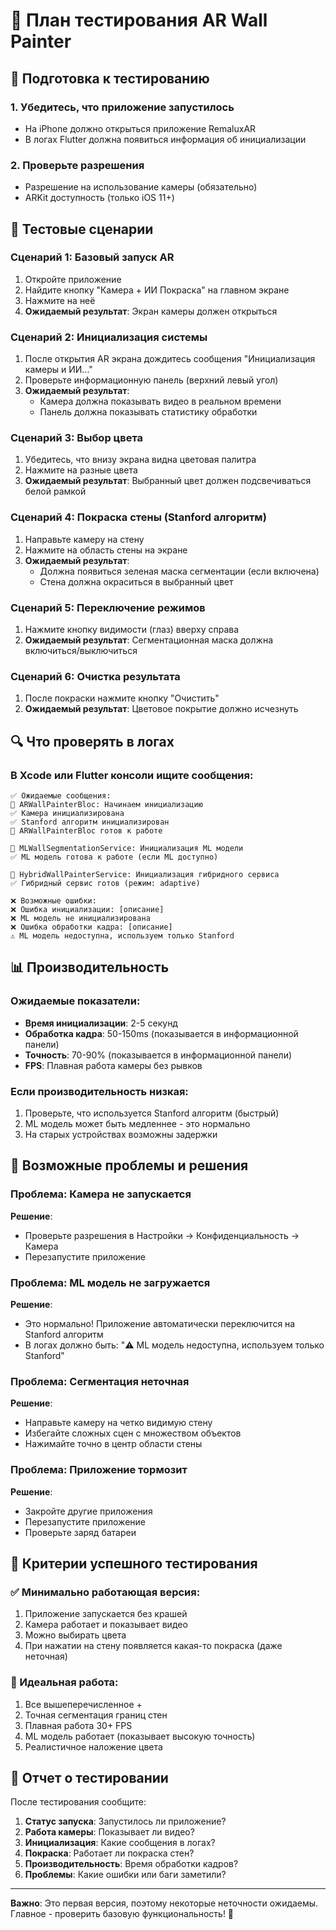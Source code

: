# 🧪 План тестирования AR Wall Painter

## 📱 Подготовка к тестированию

### 1. Убедитесь, что приложение запустилось
- На iPhone должно открыться приложение RemaluxAR
- В логах Flutter должна появиться информация об инициализации

### 2. Проверьте разрешения
- Разрешение на использование камеры (обязательно)
- ARKit доступность (только iOS 11+)

## 🎯 Тестовые сценарии

### Сценарий 1: Базовый запуск AR
1. Откройте приложение
2. Найдите кнопку "Камера + ИИ Покраска" на главном экране
3. Нажмите на неё
4. **Ожидаемый результат**: Экран камеры должен открыться

### Сценарий 2: Инициализация системы
1. После открытия AR экрана дождитесь сообщения "Инициализация камеры и ИИ..."
2. Проверьте информационную панель (верхний левый угол)
3. **Ожидаемый результат**: 
   - Камера должна показывать видео в реальном времени
   - Панель должна показывать статистику обработки

### Сценарий 3: Выбор цвета
1. Убедитесь, что внизу экрана видна цветовая палитра
2. Нажмите на разные цвета
3. **Ожидаемый результат**: Выбранный цвет должен подсвечиваться белой рамкой

### Сценарий 4: Покраска стены (Stanford алгоритм)
1. Направьте камеру на стену
2. Нажмите на область стены на экране
3. **Ожидаемый результат**: 
   - Должна появиться зеленая маска сегментации (если включена)
   - Стена должна окраситься в выбранный цвет

### Сценарий 5: Переключение режимов
1. Нажмите кнопку видимости (глаз) вверху справа
2. **Ожидаемый результат**: Сегментационная маска должна включиться/выключиться

### Сценарий 6: Очистка результата
1. После покраски нажмите кнопку "Очистить"
2. **Ожидаемый результат**: Цветовое покрытие должно исчезнуть

## 🔍 Что проверять в логах

### В Xcode или Flutter консоли ищите сообщения:

```
✅ Ожидаемые сообщения:
🚀 ARWallPainterBloc: Начинаем инициализацию
✅ Камера инициализирована
✅ Stanford алгоритм инициализирован
🎉 ARWallPainterBloc готов к работе

🤖 MLWallSegmentationService: Инициализация ML модели
✅ ML модель готова к работе (если ML доступно)

🔄 HybridWallPainterService: Инициализация гибридного сервиса
✅ Гибридный сервис готов (режим: adaptive)
```

```
❌ Возможные ошибки:
❌ Ошибка инициализации: [описание]
❌ ML модель не инициализирована
❌ Ошибка обработки кадра: [описание]
⚠️ ML модель недоступна, используем только Stanford
```

## 📊 Производительность

### Ожидаемые показатели:
- **Время инициализации**: 2-5 секунд
- **Обработка кадра**: 50-150ms (показывается в информационной панели)
- **Точность**: 70-90% (показывается в информационной панели)
- **FPS**: Плавная работа камеры без рывков

### Если производительность низкая:
1. Проверьте, что используется Stanford алгоритм (быстрый)
2. ML модель может быть медленнее - это нормально
3. На старых устройствах возможны задержки

## 🐛 Возможные проблемы и решения

### Проблема: Камера не запускается
**Решение**: 
- Проверьте разрешения в Настройки → Конфиденциальность → Камера
- Перезапустите приложение

### Проблема: ML модель не загружается
**Решение**: 
- Это нормально! Приложение автоматически переключится на Stanford алгоритм
- В логах должно быть: "⚠️ ML модель недоступна, используем только Stanford"

### Проблема: Сегментация неточная
**Решение**: 
- Направьте камеру на четко видимую стену
- Избегайте сложных сцен с множеством объектов
- Нажимайте точно в центр области стены

### Проблема: Приложение тормозит
**Решение**: 
- Закройте другие приложения
- Перезапустите приложение
- Проверьте заряд батареи

## 🎉 Критерии успешного тестирования

### ✅ Минимально работающая версия:
1. Приложение запускается без крашей
2. Камера работает и показывает видео
3. Можно выбирать цвета
4. При нажатии на стену появляется какая-то покраска (даже неточная)

### 🚀 Идеальная работа:
1. Все вышеперечисленное +
2. Точная сегментация границ стен
3. Плавная работа 30+ FPS
4. ML модель работает (показывает высокую точность)
5. Реалистичное наложение цвета

## 📝 Отчет о тестировании

После тестирования сообщите:

1. **Статус запуска**: Запустилось ли приложение?
2. **Работа камеры**: Показывает ли видео?
3. **Инициализация**: Какие сообщения в логах?
4. **Покраска**: Работает ли покраска стен?
5. **Производительность**: Время обработки кадров?
6. **Проблемы**: Какие ошибки или баги заметили?

---

**Важно**: Это первая версия, поэтому некоторые неточности ожидаемы. Главное - проверить базовую функциональность! 🎨 